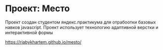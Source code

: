 # Проект: Место

Проект создан студентом яндекс.практикума для отрабоотки базовых навков javascript. Проект использует технологию адаптивной верстки и интерактивной формы

https://riabykhartem.github.io/mesto/
